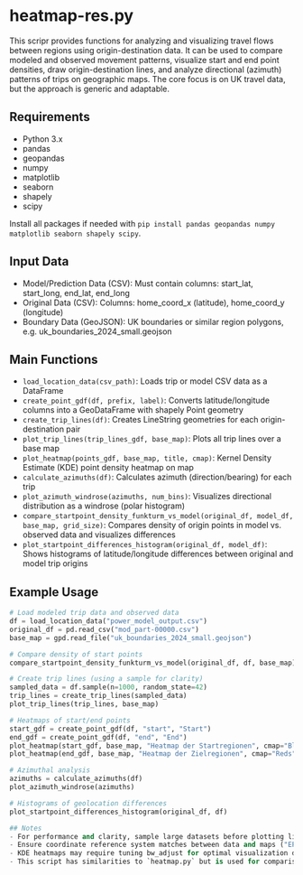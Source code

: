 # heatmap-res.py
This scripr provides functions for analyzing and visualizing travel flows between regions using origin-destination data. 
It can be used to compare modeled and observed movement patterns, visualize start and end point densities, 
draw origin-destination lines, and analyze directional (azimuth) patterns of trips on geographic maps. 
The core focus is on UK travel data, but the approach is generic and adaptable.

## Requirements
- Python 3.x
- pandas
- geopandas
- numpy
- matplotlib
- seaborn
- shapely
- scipy

Install all packages if needed with `pip install pandas geopandas numpy matplotlib seaborn shapely scipy`.

## Input Data
- Model/Prediction Data (CSV): Must contain columns: start_lat, start_long, end_lat, end_long
- Original Data (CSV): Columns: home_coord_x (latitude), home_coord_y (longitude)
- Boundary Data (GeoJSON): UK boundaries or similar region polygons, e.g. uk_boundaries_2024_small.geojson

## Main Functions
- `load_location_data(csv_path)`: Loads trip or model CSV data as a DataFrame
- `create_point_gdf(df, prefix, label)`: Converts latitude/longitude columns into a GeoDataFrame with shapely Point geometry
- `create_trip_lines(df)`: Creates LineString geometries for each origin-destination pair
- `plot_trip_lines(trip_lines_gdf, base_map)`: Plots all trip lines over a base map
- `plot_heatmap(points_gdf, base_map, title, cmap)`: Kernel Density Estimate (KDE) point density heatmap on map
- `calculate_azimuths(df)`: Calculates azimuth (direction/bearing) for each trip
- `plot_azimuth_windrose(azimuths, num_bins)`: Visualizes directional distribution as a windrose (polar histogram)
- `compare_startpoint_density_funkturm_vs_model(original_df, model_df, base_map, grid_size)`: Compares density of origin points in model vs. observed data and visualizes differences
- `plot_startpoint_differences_histogram(original_df, model_df)`: Shows histograms of latitude/longitude differences between original and model trip origins

## Example Usage

```python
# Load modeled trip data and observed data
df = load_location_data("power_model_output.csv")
original_df = pd.read_csv("mod_part-00000.csv")
base_map = gpd.read_file("uk_boundaries_2024_small.geojson")

# Compare density of start points
compare_startpoint_density_funkturm_vs_model(original_df, df, base_map)

# Create trip lines (using a sample for clarity)
sampled_data = df.sample(n=1000, random_state=42)
trip_lines = create_trip_lines(sampled_data)
plot_trip_lines(trip_lines, base_map)

# Heatmaps of start/end points
start_gdf = create_point_gdf(df, "start", "Start")
end_gdf = create_point_gdf(df, "end", "End")
plot_heatmap(start_gdf, base_map, "Heatmap der Startregionen", cmap="Blues")
plot_heatmap(end_gdf, base_map, "Heatmap der Zielregionen", cmap="Reds")

# Azimuthal analysis
azimuths = calculate_azimuths(df)
plot_azimuth_windrose(azimuths)

# Histograms of geolocation differences
plot_startpoint_differences_histogram(original_df, df)

## Notes
- For performance and clarity, sample large datasets before plotting lines or heatmaps.
- Ensure coordinate reference system matches between data and maps ("EPSG:4326" is standard for WGS84 lat/lon).
- KDE heatmaps may require tuning bw_adjust for optimal visualization depending on the data’s spread.
- This script has similarities to `heatmap.py` but is used for comparison of modeled data and orignal data.

